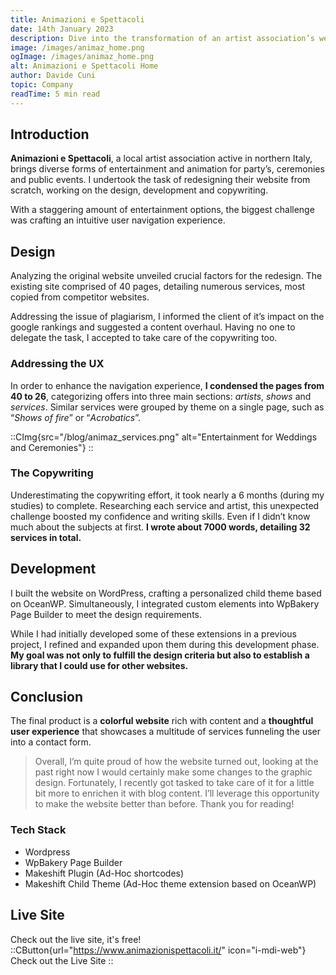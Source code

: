 ```yaml
---
title: Animazioni e Spettacoli
date: 14th January 2023
description: Dive into the transformation of an artist association’s website, navigating challenges and redefining the user experience from the ground up.
image: /images/animaz_home.png
ogImage: /images/animaz_home.png
alt: Animazioni e Spettacoli Home
author: Davide Cuni
topic: Company
readTime: 5 min read
---
```


## Introduction

**Animazioni e Spettacoli**, a local artist association active in northern Italy, brings diverse forms of entertainment and animation for party’s, ceremonies and public events. I undertook the task of redesigning their website from scratch, working on the design, development and copywriting.

With a staggering amount of entertainment options, the biggest challenge was crafting an intuitive user navigation experience.

## Design

Analyzing the original website unveiled crucial factors for the redesign. The existing site comprised of 40 pages, detailing numerous services, most copied from competitor websites.

Addressing the issue of plagiarism, I informed the client of it’s impact on the google rankings and suggested a content overhaul. Having no one to delegate the task, I accepted to take care of the copywriting too.

### Addressing the UX

In order to enhance the navigation experience, **I condensed the pages from 40 to 26**, categorizing offers into three main sections: *artists*, *shows* and *services*. Similar services were grouped by theme on a single page, such as “*Shows of fire*” or “*Acrobatics*”.

::CImg{src="/blog/animaz_services.png" alt="Entertainment for Weddings and Ceremonies"}
::

### The Copywriting

Underestimating the copywriting effort, it took nearly a 6 months (during my studies) to complete. Researching each service and artist, this unexpected challenge boosted my confidence and writing skills. Even if I didn’t know much about the subjects at first. **I wrote about 7000 words, detailing 32 services in total.**

## Development

I built the website on WordPress, crafting a personalized child theme based on OceanWP. Simultaneously, I integrated custom elements into WpBakery Page Builder to meet the design requirements.

While I had initially developed some of these extensions in a previous project, I refined and expanded upon them during this development phase. **My goal was not only to fulfill the design criteria but also to establish a library that I could use for other websites.**

## Conclusion

The final product is a **colorful website** rich with content and a **thoughtful user experience** that showcases a multitude of services funneling the user into a contact form.

> Overall, I’m quite proud of how the website turned out, looking at the past right now I would certainly make some changes to the graphic design. Fortunately, I recently got tasked to take care of it for a little bit more to enrichen it with blog content. I’ll leverage this opportunity to make the website better than before. Thank you for reading!

### Tech Stack

- Wordpress
- WpBakery Page Builder
- Makeshift Plugin (Ad-Hoc shortcodes)
- Makeshift Child Theme (Ad-Hoc theme extension based on OceanWP)

## Live Site

Check out the live site, it's free!
::CButton{url="https://www.animazionispettacoli.it/" icon="i-mdi-web"}
Check out the Live Site
::
